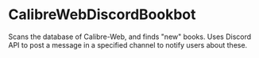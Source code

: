 # CalibreWebDiscordBookbot
Scans the database of Calibre-Web, and finds "new" books. Uses Discord API to post a message in a specified channel to notify users about these.

